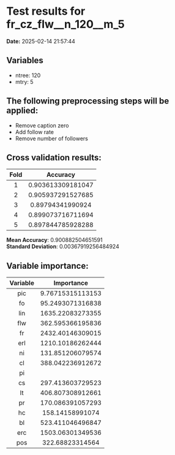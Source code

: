# Test results for fr_cz_flw__n_120__m_5
**Date:**  2025-02-14 21:57:44 

## Variables 
 - ntree:  120 
 - mtry:  5 


 ## The following preprocessing steps will be applied: 
  - Remove caption zero 
 - Add follow rate 
 - Remove number of followers 


 ## Cross validation results:
 | Fold | Accuracy |
 |:--:|:--:|
 |  1  |  0.903613309181047  |
 |  2  |  0.905937291527685  |
 |  3  |  0.89794341990924  |
 |  4  |  0.899073716711694  |
 |  5  |  0.897844785928288  |
  
 **Mean Accuracy**:  0.900882504651591  
 **Standard Deviation**:  0.00367919256484924  


 ## Variable importance:
 | Variable | Importance |
 |:--:|:--:|
 |  pic  |  9.76715315113153  |
 |  fo  |  95.2493071316838  |
 |  lin  |  1635.22083273355  |
 |  flw  |  362.595366195836  |
 |  fr  |  2432.40146309015  |
 |  erl  |  1210.10186262444  |
 |  ni  |  131.851206079574  |
 |  cl  |  388.042236912672  |
 |  pi  |    |
 |  cs  |  297.413603729523  |
 |  lt  |  406.807308912661  |
 |  pr  |  170.086391057293  |
 |  hc  |  158.14158991074  |
 |  bl  |  523.411046496847  |
 |  erc  |  1503.06301349536  |
 |  pos  |  322.68823314564  |


